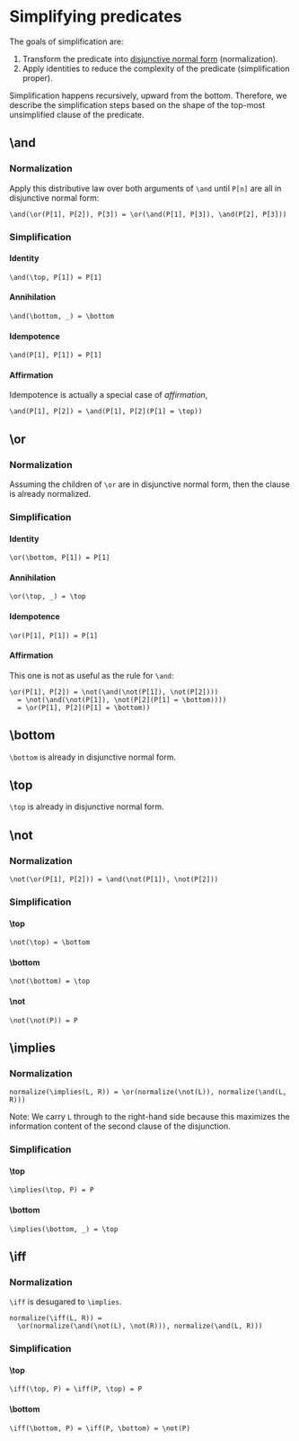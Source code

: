 # Simplifying predicates

The goals of simplification are:

1. Transform the predicate into [disjunctive normal form] (normalization).
2. Apply identities to reduce the complexity of the predicate (simplification proper).

Simplification happens recursively, upward from the bottom. Therefore, we
describe the simplification steps based on the shape of the top-most
unsimplified clause of the predicate.

## \and

### Normalization

Apply this distributive law over both arguments of `\and` until `P[n]` are all
in disjunctive normal form:

``` kore
\and(\or(P[1], P[2]), P[3]) = \or(\and(P[1], P[3]), \and(P[2], P[3]))
```

### Simplification

#### Identity

``` kore
\and(\top, P[1]) = P[1]
```

#### Annihilation

``` kore
\and(\bottom, _) = \bottom
```

#### Idempotence

``` kore
\and(P[1], P[1]) = P[1]
```

#### Affirmation

Idempotence is actually a special case of _affirmation_,

``` kore
\and(P[1], P[2]) = \and(P[1], P[2](P[1] = \top))
```

## \or

### Normalization

Assuming the children of `\or` are in disjunctive normal form, then the clause
is already normalized.

### Simplification

#### Identity

``` kore
\or(\bottom, P[1]) = P[1]
```

#### Annihilation

``` kore
\or(\top, _) = \top
```

#### Idempotence

``` kore
\or(P[1], P[1]) = P[1]
```

#### Affirmation

This one is not as useful as the rule for `\and`:

``` kore
\or(P[1], P[2]) = \not(\and(\not(P[1]), \not(P[2])))
  = \not(\and(\not(P[1]), \not(P[2](P[1] = \bottom))))
  = \or(P[1], P[2](P[1] = \bottom))
```

## \bottom

`\bottom` is already in disjunctive normal form.

## \top

`\top` is already in disjunctive normal form.

## \not

### Normalization

``` kore
\not(\or(P[1], P[2])) = \and(\not(P[1]), \not(P[2]))
```

### Simplification

#### \top

``` kore
\not(\top) = \bottom
```

#### \bottom

``` kore
\not(\bottom) = \top
```

#### \not

``` kore
\not(\not(P)) = P
```

## \implies

### Normalization

``` kore
normalize(\implies(L, R)) = \or(normalize(\not(L)), normalize(\and(L, R)))
```

Note: We carry `L` through to the right-hand side because this maximizes the
information content of the second clause of the disjunction.

### Simplification

#### \top

``` kore
\implies(\top, P) = P
```

#### \bottom
``` kore
\implies(\bottom, _) = \top
```

## \iff

### Normalization

`\iff` is desugared to `\implies`.

``` kore
normalize(\iff(L, R)) =
  \or(normalize(\and(\not(L), \not(R))), normalize(\and(L, R)))
```

### Simplification

#### \top

``` kore
\iff(\top, P) = \iff(P, \top) = P
```

#### \bottom

``` kore
\iff(\bottom, P) = \iff(P, \bottom) = \not(P)
```

[disjunctive normal form]: https://en.wikipedia.org/wiki/Disjunctive_normal_form
